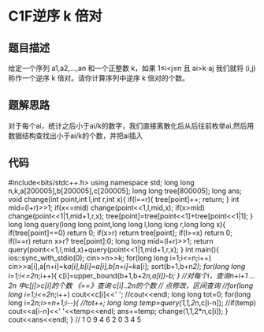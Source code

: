 # C1F逆序 k 倍对
## 题目描述
给定一个序列 a1,a2,…,an 和一个正整数 k，如果 1≤i<j≤n 且 ai>k⋅aj 我们就将 (i,j) 称作一个逆序 k 倍对。请你计算序列中逆序 k 倍对的个数。
## 题解思路
对于每个ai，统计之后小于ai/k的数字，我们直接离散化后从后往前枚举ai,然后用数据结构查找出小于ai/k的个数，并把ai插入
## 代码
#include<bits/stdc++.h>
using namespace std;
long long n,k,a[200005],b[200005],c[200005];
long long tree[800005];
long ans;
void change(int point,int l,int r,int x){
	if(l==r){
		tree[point]++;
		return;
	}
	int mid=(l+r)>>1;
	if(x<=mid) change(point<<1,l,mid,x);
	if(x>mid) change(point<<1|1,mid+1,r,x);
	tree[point]=tree[point<<1]+tree[point<<1|1];
}
long long query(long long point,long long l,long long r,long long x){
	if(tree[point]==0) return 0;
	if(x>r) return tree[point];
	if(l>=x) return 0;
	if(l==r) return x>r? tree[point]:0;
	long long mid=(l+r)>>1;
	return query(point<<1,l,mid,x)+query(point<<1|1,mid+1,r,x);	
}
int main(){
	ios::sync_with_stdio(0);
	cin>>n>>k;
	for(long long i=1;i<=n;i++) cin>>a[i],a[n+i]=k*a[i],b[i]=a[i],b[n+i]=k*a[i];
	sort(b+1,b+n*2);
	for(long long i=1;i<=2*n;i++){
		c[i]=upper_bound(b+1,b+2*n,a[i])-b;
	}
//对每个i，查询n+i+1 ... 2n 中c[j]>c[i]的个数  《==》查询 c[i]..2n的个数 // 点修改，区间查询 
	//for(long long i=1;i<=2*n;i++) cout<<c[i]<<' ';
	//cout<<endl;
	long long tot=0;
	for(long long i=2*n;i>=n+1;i--){
		//tot++;
		long long temp=query(1,1,2*n,c[i-n]);
		//if(temp) cout<<a[i-n]<<' '<<temp<<endl;
		ans+=temp;
		change(1,1,2*n,c[i]);
	} 
	cout<<ans<<endl;
} 
// 1 0 9 4 6 2 0 3 4 5